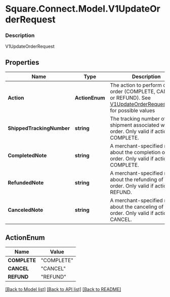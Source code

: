 # Square.Connect.Model.V1UpdateOrderRequest

### Description

V1UpdateOrderRequest

## Properties

Name | Type | Description | Notes
------------ | ------------- | ------------- | -------------
**Action** | **ActionEnum** | The action to perform on the order (COMPLETE, CANCEL, or REFUND). See [V1UpdateOrderRequestAction](#type-v1updateorderrequestaction) for possible values | 
**ShippedTrackingNumber** | **string** | The tracking number of the shipment associated with the order. Only valid if action is COMPLETE. | [optional] 
**CompletedNote** | **string** | A merchant-specified note about the completion of the order. Only valid if action is COMPLETE. | [optional] 
**RefundedNote** | **string** | A merchant-specified note about the refunding of the order. Only valid if action is REFUND. | [optional] 
**CanceledNote** | **string** | A merchant-specified note about the canceling of the order. Only valid if action is CANCEL. | [optional] 


## ActionEnum

Name | Value
------------ | -------------
**COMPLETE** | "COMPLETE"
**CANCEL** | "CANCEL"
**REFUND** | "REFUND"



[[Back to Model list]](../README.md#documentation-for-models) [[Back to API list]](../README.md#documentation-for-api-endpoints) [[Back to README]](../README.md)

